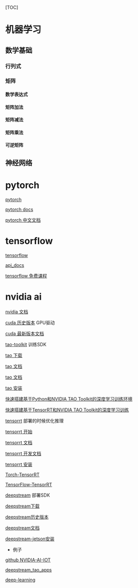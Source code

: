 [TOC]

# 机器学习

## 数学基础

### 行列式

### 矩阵

#### 数学表达式

#### 矩阵加法

#### 矩阵减法

#### 矩阵乘法

#### 可逆矩阵

## 神经网络



# pytorch

[pytorch](https://pytorch.org/)

[pytorch docs](https://pytorch.org/docs/stable/index.html)

[pytorch 中文文档](https://pytorch.apachecn.org/#/)

# tensorflow

[tensorflow](https://www.tensorflow.org/) 

[api_docs](https://www.tensorflow.org/api_docs/python/tf)

[tensorflow 免费课程](https://www.tensorflow.org/resources/learn-ml#courses)

# nvidia ai

[nvidia 文档](https://docs.nvidia.com/)

[cuda 历史版本](https://developer.nvidia.com/cuda-toolkit-archive) GPU驱动

[cuda 最新版本文档](https://docs.nvidia.com/cuda/)

[tao-toolkit](https://developer.nvidia.com/tao-toolkit) 训练SDK

[tao 下载](https://catalog.ngc.nvidia.com/orgs/nvidia/teams/tao/resources/tao-getting-started)

[tao 文档](https://docs.nvidia.com/tao/tao-toolkit/index.html)

[tao 文档](https://docs.nvidia.com/tao/)

[tao 安装](https://docs.nvidia.com/tao/tao-toolkit/text/tao_toolkit_quick_start_guide.html#installing-the-pre-requisites)


[快速搭建基于Python和NVIDIA TAO Toolkit的深度学习训练环境](https://www.bilibili.com/video/BV1CS4y1D7KZ/?spm_id_from=333.999.0.0&vd_source=2a18e529afba9d517bd1187c8f358246)

[快速搭建基于TensorRT和NVIDIA TAO Toolkit的深度学习训练](https://www.bilibili.com/video/BV1s341147NG/?spm_id_from=333.999.0.0&vd_source=2a18e529afba9d517bd1187c8f358246)

[tensorrt](https://developer.nvidia.com/tensorrt) 部署的时候优化推理

[tensorrt 开始](https://developer.nvidia.com/tensorrt-getting-started)

[tensorrt 文档](https://docs.nvidia.com/deeplearning/tensorrt/archives/index.html)

[tensorrt 开发文档](https://docs.nvidia.com/deeplearning/tensorrt/developer-guide/index.html)

[tensorrt 安装](https://docs.nvidia.com/deeplearning/tensorrt/install-guide/index.html)

[Torch-TensorRT](https://catalog.ngc.nvidia.com/orgs/nvidia/containers/pytorch)

[TensorFlow-TensorRT](https://catalog.ngc.nvidia.com/orgs/nvidia/containers/tensorflow)

[deepstream](https://developer.nvidia.com/deepstream-sdk)  部署SDK

[deepstream下载](https://developer.nvidia.com/deepstream-getting-started)

[deepstream历史版本](https://developer.nvidia.com/embedded/deepstream-on-jetson-downloads-archived)

[deepstream文档](https://docs.nvidia.com/metropolis/deepstream/dev-guide/)

[deepstream-jetson安装](https://docs.nvidia.com/metropolis/deepstream/dev-guide/text/DS_Quickstart.html#jetson-setup)

- 例子

[github NVIDIA-AI-IOT](https://github.com/NVIDIA-AI-IOT)

[deepstream_tao_apps](https://github.com/NVIDIA-AI-IOT/deepstream_tao_apps)

[deep-learning](https://developer.nvidia.com/deep-learning)
